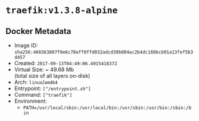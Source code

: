 # `traefik:v1.3.8-alpine`

## Docker Metadata

- Image ID: `sha256:466563807f9e6c78eff0ffd032adcd39b004ac2b4dc160bcb01a13fef5b3d457`
- Created: `2017-09-13T04:49:06.491541837Z`
- Virtual Size: ~ 49.68 Mb  
  (total size of all layers on-disk)
- Arch: `linux`/`amd64`
- Entrypoint: `["/entrypoint.sh"]`
- Command: `["traefik"]`
- Environment:
  - `PATH=/usr/local/sbin:/usr/local/bin:/usr/sbin:/usr/bin:/sbin:/bin`
